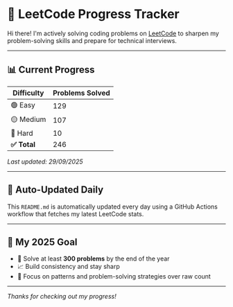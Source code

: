 # 🧠 LeetCode Progress Tracker

Hi there! I'm actively solving coding problems on [LeetCode](https://leetcode.com/namansaini/) to sharpen my problem-solving skills and prepare for technical interviews.

---

## 📊 Current Progress

| Difficulty | Problems Solved |
|------------|------------------|
| 🟢 Easy     | 129               |
| 🟡 Medium   | 107               |
| 🔴 Hard     | 10                |
| **✅ Total**   | 246              |

_Last updated: <!--LAST_UPDATED-->29/09/2025_

---

## 🔄 Auto-Updated Daily

This `README.md` is automatically updated every day using a GitHub Actions workflow that fetches my latest LeetCode stats.

---

## 🎯 My 2025 Goal

- 🧩 Solve at least **300 problems** by the end of the year  
- 📈 Build consistency and stay sharp  
- 🧠 Focus on patterns and problem-solving strategies over raw count

---

_Thanks for checking out my progress!_
